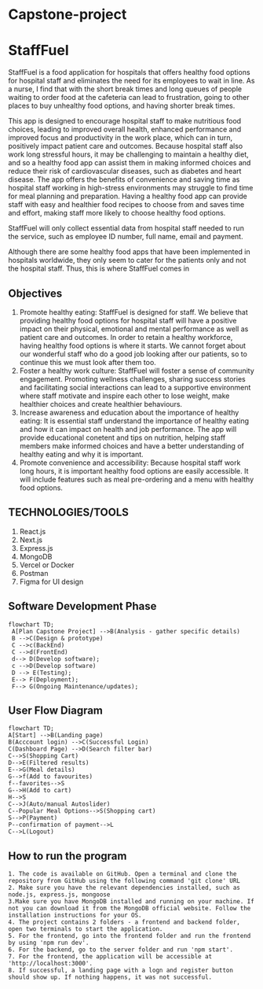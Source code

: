 # Capstone-project
# StaffFuel

StaffFuel is a food application for hospitals that offers healthy food options for hospital staff and eliminates the need for its employees to wait in line. As a nurse, I find that with the short break times and long queues of people waiting to order food at the cafeteria can lead to frustration, going to other places to buy unhealthy food options, and having shorter break times. 

This app is designed to encourage hospital staff to make nutritious food choices, leading to improved overall health, enhanced performance and improved focus and productivity in the work place, which can in turn, positively impact patient care and outcomes. Because hospital staff also work long stressful hours, it may be challenging to maintain a healthy diet, and so a healthy food app can assist them in making informed choices and reduce their risk of cardiovascular diseases, such as diabetes and heart disease. The app offers the benefits of convenience and saving time as hospital staff working in high-stress environments may struggle to find time for meal planning and preparation. Having a healthy food app can provide staff with easy and healthier food recipes to choose from and saves time and effort, making staff more likely to choose healthy food options. 

StaffFuel will only collect essential data from hospital staff needed to run the service, such as employee ID number, full name, email and payment. 

Although there are some healthy food apps that have been implemented in hospitals worldwide, they only seem to cater for the patients only and not the hospital staff. Thus, this is where StaffFuel comes in

## Objectives
1) Promote healthy eating: StaffFuel is designed for staff. We believe that providing healthy food options for hospital staff will have a positive impact on their physical, emotional and mental performance as well as patient care and outcomes. In order to retain a healthy workforce, having healthy food options is where it starts. We cannot forget about our wonderful staff who do a good job looking after our patients, so to continue this we must look after them too.
2) Foster a healthy work culture: StaffFuel will foster a sense of community engagement. Promoting wellness challenges, sharing success stories and facilitating social interactions can lead to a supportive environment where staff motivate and inspire each other to lose weight, make healthier choices and create healthier behaviours.
3) Increase awareness and education about the importance of healthy eating: It is essential staff understand the importance of healthy eating and how it can impact on health and job performance. The app will provide
educational conetent and tips on nutrition, helping staff members make informed choices and have a better understanding of healthy eating and why it is important.
4) Promote convenience and accessibility: Because hospital staff work long hours, it is important healthy food options are easily accessible. It will include features such as meal pre-ordering and a menu with healthy
food options.

## TECHNOLOGIES/TOOLS 
1. React.js
2. Next.js
3. Express.js
4. MongoDB
5. Vercel or Docker
6. Postman
7. Figma for UI design

## Software Development Phase 
``` mermaid
flowchart TD;
 A[Plan Capstone Project] -->B(Analysis - gather specific details)
 B -->C(Design & prototype) 
 C -->c(BackEnd) 
 C -->d(FrontEnd)
 d--> D(Develop software);
 c -->D(Develop software)
 D --> E(Testing);
 E--> F(Deployment);
 F--> G(Ongoing Maintenance/updates);

``` 
## User Flow Diagram
``` mermaid
flowchart TD;
A[Start] -->B(Landing page)
B(Acccount login) -->C(Successful Login)
C(Dashboard Page) -->D(Search filter bar)
C-->S(Shopping Cart)
D-->E(Filtered results)
E-->G(Meal details)
G-->f(Add to favourites)
f--favorites-->S
G-->H(Add to cart)
H-->S
C-->J(Auto/manual Autoslider)
C--Popular Meal Options-->S(Shopping cart)
S-->P(Payment)
P--confirmation of payment-->L
C-->L(Logout)
```
## How to run the program
```
1. The code is available on GitHub. Open a terminal and clone the repository from GitHub using the following command 'git clone' URL 
2. Make sure you have the relevant dependencies installed, such as node.js, express.js, mongoose
3.Make sure you have MongoDB installed and running on your machine. If not you can download it from the MongoDB official website. Follow the installation instructions for your OS. 
4. The project contains 2 folders - a frontend and backend folder, open two terminals to start the application.
5. For the frontend, go into the frontend folder and run the frontend by using 'npm run dev'.
6. For the backend, go to the server folder and run 'npm start'.
7. For the frontend, the application will be accessible at 'http://localhost:3000'.
8. If successful, a landing page with a logn and register button should show up. If nothing happens, it was not successful. 
```
